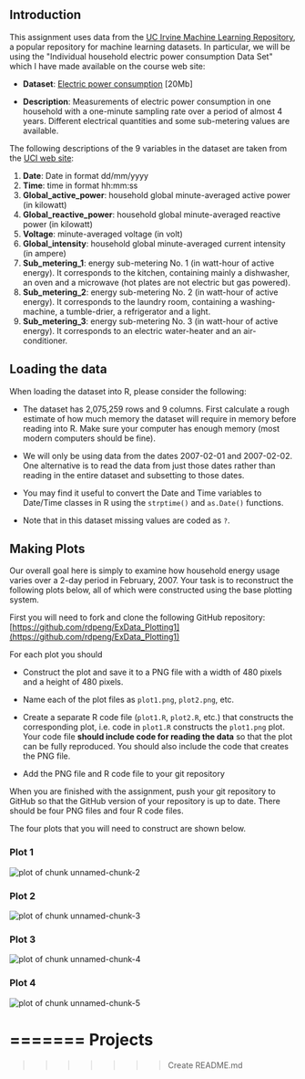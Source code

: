 ## Introduction

This assignment uses data from
the <a href="http://archive.ics.uci.edu/ml/">UC Irvine Machine
Learning Repository</a>, a popular repository for machine learning
datasets. In particular, we will be using the "Individual household
electric power consumption Data Set" which I have made available on
the course web site:


* <b>Dataset</b>: <a href="https://d396qusza40orc.cloudfront.net/exdata%2Fdata%2Fhousehold_power_consumption.zip">Electric power consumption</a> [20Mb]

* <b>Description</b>: Measurements of electric power consumption in
one household with a one-minute sampling rate over a period of almost
4 years. Different electrical quantities and some sub-metering values
are available.


The following descriptions of the 9 variables in the dataset are taken
from
the <a href="https://archive.ics.uci.edu/ml/datasets/Individual+household+electric+power+consumption">UCI
web site</a>:

<ol>
<li><b>Date</b>: Date in format dd/mm/yyyy </li>
<li><b>Time</b>: time in format hh:mm:ss </li>
<li><b>Global_active_power</b>: household global minute-averaged active power (in kilowatt) </li>
<li><b>Global_reactive_power</b>: household global minute-averaged reactive power (in kilowatt) </li>
<li><b>Voltage</b>: minute-averaged voltage (in volt) </li>
<li><b>Global_intensity</b>: household global minute-averaged current intensity (in ampere) </li>
<li><b>Sub_metering_1</b>: energy sub-metering No. 1 (in watt-hour of active energy). It corresponds to the kitchen, containing mainly a dishwasher, an oven and a microwave (hot plates are not electric but gas powered). </li>
<li><b>Sub_metering_2</b>: energy sub-metering No. 2 (in watt-hour of active energy). It corresponds to the laundry room, containing a washing-machine, a tumble-drier, a refrigerator and a light. </li>
<li><b>Sub_metering_3</b>: energy sub-metering No. 3 (in watt-hour of active energy). It corresponds to an electric water-heater and an air-conditioner.</li>
</ol>

## Loading the data





When loading the dataset into R, please consider the following:

* The dataset has 2,075,259 rows and 9 columns. First
calculate a rough estimate of how much memory the dataset will require
in memory before reading into R. Make sure your computer has enough
memory (most modern computers should be fine).

* We will only be using data from the dates 2007-02-01 and
2007-02-02. One alternative is to read the data from just those dates
rather than reading in the entire dataset and subsetting to those
dates.

* You may find it useful to convert the Date and Time variables to
Date/Time classes in R using the `strptime()` and `as.Date()`
functions.

* Note that in this dataset missing values are coded as `?`.


## Making Plots

Our overall goal here is simply to examine how household energy usage
varies over a 2-day period in February, 2007. Your task is to
reconstruct the following plots below, all of which were constructed
using the base plotting system.

First you will need to fork and clone the following GitHub repository:
[https://github.com/rdpeng/ExData_Plotting1](https://github.com/rdpeng/ExData_Plotting1)


For each plot you should

* Construct the plot and save it to a PNG file with a width of 480
pixels and a height of 480 pixels.

* Name each of the plot files as `plot1.png`, `plot2.png`, etc.

* Create a separate R code file (`plot1.R`, `plot2.R`, etc.) that
constructs the corresponding plot, i.e. code in `plot1.R` constructs
the `plot1.png` plot. Your code file **should include code for reading
the data** so that the plot can be fully reproduced. You should also
include the code that creates the PNG file.

* Add the PNG file and R code file to your git repository

When you are finished with the assignment, push your git repository to
GitHub so that the GitHub version of your repository is up to
date. There should be four PNG files and four R code files.


The four plots that you will need to construct are shown below. 


### Plot 1


![plot of chunk unnamed-chunk-2](figure/unnamed-chunk-2.png) 


### Plot 2

![plot of chunk unnamed-chunk-3](figure/unnamed-chunk-3.png) 


### Plot 3

![plot of chunk unnamed-chunk-4](figure/unnamed-chunk-4.png) 


### Plot 4

![plot of chunk unnamed-chunk-5](figure/unnamed-chunk-5.png) 

=======
Projects
========
>>>>>>> Create README.md
